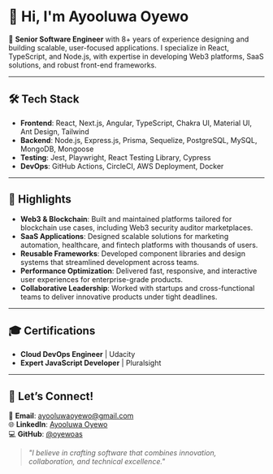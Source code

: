 # 👋 Hi, I'm Ayooluwa Oyewo  

🚀 **Senior Software Engineer** with 8+ years of experience designing and building scalable, user-focused applications. I specialize in React, TypeScript, and Node.js, with expertise in developing Web3 platforms, SaaS solutions, and robust front-end frameworks.  

---

## 🛠️ Tech Stack  

- **Frontend**: React, Next.js, Angular, TypeScript, Chakra UI, Material UI, Ant Design, Tailwind  
- **Backend**: Node.js, Express.js, Prisma, Sequelize, PostgreSQL, MySQL, MongoDB, Mongoose 
- **Testing**: Jest, Playwright, React Testing Library, Cypress  
- **DevOps**: GitHub Actions, CircleCI, AWS Deployment, Docker

---

## 🌟 Highlights  

- **Web3 & Blockchain**: Built and maintained platforms tailored for blockchain use cases, including Web3 security auditor marketplaces.  
- **SaaS Applications**: Designed scalable solutions for marketing automation, healthcare, and fintech platforms with thousands of users.  
- **Reusable Frameworks**: Developed component libraries and design systems that streamlined development across teams.  
- **Performance Optimization**: Delivered fast, responsive, and interactive user experiences for enterprise-grade products.  
- **Collaborative Leadership**: Worked with startups and cross-functional teams to deliver innovative products under tight deadlines.  

---

## 🎓 Certifications  

- **Cloud DevOps Engineer** | Udacity  
- **Expert JavaScript Developer** | Pluralsight  

---

## 💬 Let’s Connect!  

📧 **Email**: [ayooluwaoyewo@gmail.com](mailto:ayooluwaoyewo@gmail.com)  
🌐 **LinkedIn**: [Ayooluwa Oyewo](https://www.linkedin.com/in/oyewoas)  
💻 **GitHub**: [@oyewoas](https://github.com/oyewoas)  

> _"I believe in crafting software that combines innovation, collaboration, and technical excellence."_  

